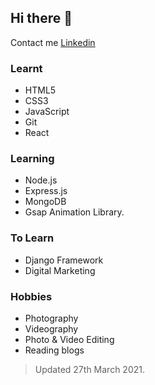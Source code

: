## Hi there 👋

Contact me [Linkedin](https://www.linkedin.com/in/chandrakanth-padi/)

### Learnt

  - HTML5
  - CSS3
  - JavaScript
  - Git
  - React

### Learning

  - Node.js
  - Express.js
  - MongoDB
  - Gsap Animation Library.

### To Learn

  - Django Framework
  - Digital Marketing

### Hobbies
  - Photography
  - Videography
  - Photo & Video Editing
  - Reading blogs

> Updated 27th March 2021.

<!--
**Chandrakanthpadi/Chandrakanthpadi** is a ✨ _special_ ✨ repository because its `README.md` (this file) appears on your GitHub profile.

Here are some ideas to get you started:

- 🔭 I’m currently working on ...
- 🌱 I’m currently learning Responsive web design.
- 👯 I’m looking to collaborate on ...
- 🤔 I’m looking for help with ...
- 💬 Ask me about ...
- 📫 How to reach me: ...
- 😄 Pronouns: ...
- ⚡ Fun fact: ...
-->

<!--
**Chandrakanthpadi/Chandrakanthpadi** is a ✨ _special_ ✨ repository because its `README.md` (this file) appears on your GitHub profile.

Here are some ideas to get you started:

- 🔭 I’m currently working on ...
- 🌱 I’m currently learning Responsive web design.
- 👯 I’m looking to collaborate on ...
- 🤔 I’m looking for help with ...
- 💬 Ask me about ...
- 📫 How to reach me: ...
- 😄 Pronouns: ...
- ⚡ Fun fact: ...
-->
